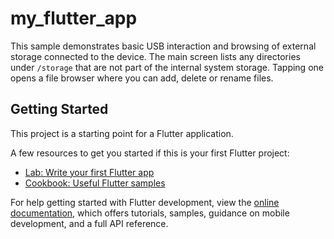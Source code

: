 # my_flutter_app

This sample demonstrates basic USB interaction and browsing of external
storage connected to the device. The main screen lists any directories
under `/storage` that are not part of the internal system storage. Tapping
one opens a file browser where you can add, delete or rename files.

## Getting Started

This project is a starting point for a Flutter application.

A few resources to get you started if this is your first Flutter project:

- [Lab: Write your first Flutter app](https://docs.flutter.dev/get-started/codelab)
- [Cookbook: Useful Flutter samples](https://docs.flutter.dev/cookbook)

For help getting started with Flutter development, view the
[online documentation](https://docs.flutter.dev/), which offers tutorials,
samples, guidance on mobile development, and a full API reference.
